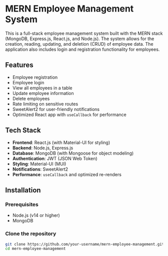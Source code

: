 # MERN Employee Management System

This is a full-stack employee management system built with the MERN stack (MongoDB, Express.js, React.js, and Node.js). The system allows for the creation, reading, updating, and deletion (CRUD) of employee data. The application also includes login and registration functionality for employees.

## Features

- Employee registration
- Employee login
- View all employees in a table
- Update employee information
- Delete employees
- Rate limiting on sensitive routes
- SweetAlert2 for user-friendly notifications
- Optimized React app with `useCallback` for performance

## Tech Stack

- **Frontend**: React.js (with Material-UI for styling)
- **Backend**: Node.js, Express.js
- **Database**: MongoDB (with Mongoose for object modeling)
- **Authentication**: JWT (JSON Web Token)
- **Styling**: Material-UI (MUI)
- **Notifications**: SweetAlert2
- **Performance**: `useCallback` and optimized re-renders

## Installation

### Prerequisites

- Node.js (v14 or higher)
- MongoDB

### Clone the repository

```bash
git clone https://github.com/your-username/mern-employee-management.git
cd mern-employee-management
